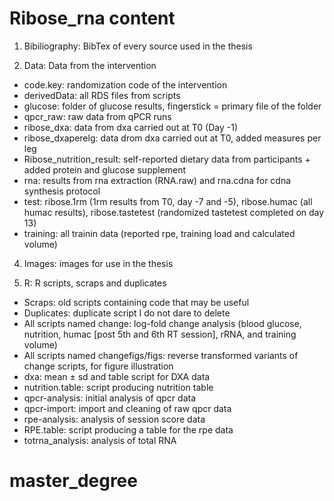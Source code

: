 # Ribose_rna content

1. Bibiliography: BibTex of every source used in the thesis

2. Data: Data from the intervention
 - code.key: randomization code of the intervention
 - derivedData: all RDS files from scripts
 - glucose: folder of glucose results, fingerstick = primary file of the folder
 - qpcr_raw: raw data from qPCR runs
 - ribose_dxa: data from dxa carried out at T0 (Day -1)
 - ribose_dxaperelg: data drom dxa carried out at T0, added measures per leg
 - Ribose_nutrition_result: self-reported dietary data from participants + added protein and glucose supplement
 - rna: results from rna extraction (RNA.raw) and rna.cdna for cdna synthesis protocol
 - test: ribose.1rm (1rm results from T0, day -7 and -5), ribose.humac (all humac results),           ribose.tastetest (randomized tastetest completed on day 13)
 - training: all trainin data (reported rpe, training load and calculated volume)
 
 
 4. Images: images for use in the thesis
 

 5. R: R scripts, scraps and duplicates
 - Scraps: old scripts containing code that may be useful
 - Duplicates: duplicate script I do not dare to delete
 - All scripts named change: log-fold change analysis (blood glucose, nutrition, humac [post 5th and 6th RT session], rRNA, and training volume)
 - All scripts named changefigs/figs: reverse transformed variants of change scripts, for figure illustration
 - dxa: mean ± sd and table script for DXA data
 - nutrition.table: script producing nutrition table
 - qpcr-analysis: initial analysis of qpcr data
 - qpcr-import: import and cleaning of raw qpcr data
 - rpe-analysis: analysis of session score data
 - RPE.table: script producing a table for the rpe data
 - totrna_analysis: analysis of total RNA
 
 # master_degree
